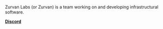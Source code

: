 Zurvan Labs (or Zurvan) is a team working on and developing infrastructural software.

[**Discord**](https://discord.gg/EvYB9ZgYvV)</br>
